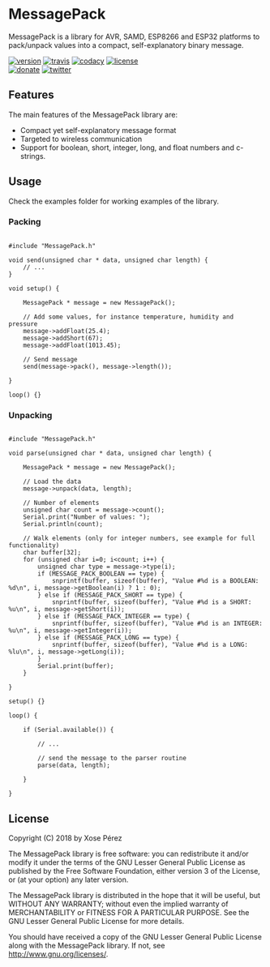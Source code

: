 # MessagePack

MessagePack is a library for AVR, SAMD, ESP8266 and ESP32 platforms to pack/unpack values into a compact, self-explanatory binary message.

[![version](https://img.shields.io/badge/version-1.0.02-brightgreen.svg)](CHANGELOG.md)
[![travis](https://travis-ci.org/xoseperez/MessagePack.svg?branch=master)](https://travis-ci.org/xoseperez/MessagePack)
[![codacy](https://img.shields.io/codacy/grade/4ccbea0317c4415eb2d1c562feced407/master.svg)](https://www.codacy.com/app/xoseperez/MessagePack/dashboard)
[![license](https://img.shields.io/github/license/xoseperez/MessagePack.svg)](LICENSE)
<br />
[![donate](https://img.shields.io/badge/donate-PayPal-blue.svg)](https://www.paypal.com/cgi-bin/webscr?cmd=_donations&business=xose%2eperez%40gmail%2ecom&lc=US&no_note=0&currency_code=EUR&bn=PP%2dDonationsBF%3abtn_donate_LG%2egif%3aNonHostedGuest)
[![twitter](https://img.shields.io/twitter/follow/xoseperez.svg?style=social)](https://twitter.com/intent/follow?screen_name=xoseperez)

## Features

The main features of the MessagePack library are:

* Compact yet self-explanatory message format
* Targeted to wireless communication
* Support for boolean, short, integer, long, and float numbers and c-strings.

## Usage

Check the examples folder for working examples of the library.

### Packing

```

#include "MessagePack.h"

void send(unsigned char * data, unsigned char length) {
    // ...
}

void setup() {

    MessagePack * message = new MessagePack();

    // Add some values, for instance temperature, humidity and pressure
    message->addFloat(25.4);
    message->addShort(67);
    message->addFloat(1013.45);

    // Send message
    send(message->pack(), message->length());

}

loop() {}

```

### Unpacking

```

#include "MessagePack.h"

void parse(unsigned char * data, unsigned char length) {

    MessagePack * message = new MessagePack();

    // Load the data
    message->unpack(data, length);

    // Number of elements
    unsigned char count = message->count();
    Serial.print("Number of values: ");
    Serial.println(count);

    // Walk elements (only for integer numbers, see example for full functionality)
    char buffer[32];
    for (unsigned char i=0; i<count; i++) {
        unsigned char type = message->type(i);
        if (MESSAGE_PACK_BOOLEAN == type) {
            snprintf(buffer, sizeof(buffer), "Value #%d is a BOOLEAN: %d\n", i, message->getBoolean(i) ? 1 : 0);
        } else if (MESSAGE_PACK_SHORT == type) {
            snprintf(buffer, sizeof(buffer), "Value #%d is a SHORT: %u\n", i, message->getShort(i));
        } else if (MESSAGE_PACK_INTEGER == type) {
            snprintf(buffer, sizeof(buffer), "Value #%d is an INTEGER: %u\n", i, message->getInteger(i));
        } else if (MESSAGE_PACK_LONG == type) {
            snprintf(buffer, sizeof(buffer), "Value #%d is a LONG: %lu\n", i, message->getLong(i));
        }
        Serial.print(buffer);
    }

}

setup() {}

loop() {

    if (Serial.available()) {

        // ...

        // send the message to the parser routine
        parse(data, length);

    }

}

```

## License

Copyright (C) 2018 by Xose Pérez <xose dot perez at gmail dot com>

The MessagePack library is free software: you can redistribute it and/or modify
it under the terms of the GNU Lesser General Public License as published by
the Free Software Foundation, either version 3 of the License, or
(at your option) any later version.

The MessagePack library is distributed in the hope that it will be useful,
but WITHOUT ANY WARRANTY; without even the implied warranty of
MERCHANTABILITY or FITNESS FOR A PARTICULAR PURPOSE.  See the
GNU Lesser General Public License for more details.

You should have received a copy of the GNU Lesser General Public License
along with the MessagePack library.  If not, see <http://www.gnu.org/licenses/>.
